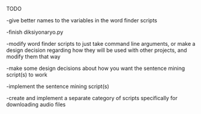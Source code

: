 TODO

  -give better names to the variables in the word finder scripts
  
  -finish diksiyonaryo.py
  
  -modify word finder scripts to just take command line arguments, or make a design decision regarding how they will be used with other projects,
   and modify them that way
  
  -make some design decisions about how you want the sentence mining script(s) to work
  
  -implement the sentence mining script(s)
  
  -create and implement a separate category of scripts specifically for downloading audio files
   
